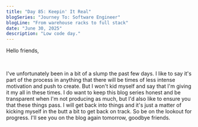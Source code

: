 ```yaml
---
title: "Day 85: Keepin' It Real"
blogSeries: "Journey To: Software Engineer"
blogLine: "From warehouse racks to full stack"
date: "June 30, 2025"
description: "Low code day."
---
```


Hello friends,

<br>

I've unfortunately been in a bit of a slump the past few days. I like to say it's part of the process in anything that there will be times of less intense motivation and push to create. But I won't kid myself and say that I'm giving it my all in these times. I do want to keep this blog series honest and be transparent when I'm not producing as much, but I'd also like to ensure you that these things pass. I will get back into things and it's just a matter of kicking myself in the butt a bit to get back on track. So be on the lookout for progress. I'll see you on the blog again tomorrow, goodbye friends.